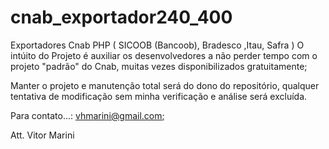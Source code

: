 # cnab_exportador240_400
Exportadores Cnab PHP ( SICOOB (Bancoob), Bradesco ,Itau, Safra )
O intúito do Projeto é auxiliar os desenvolvedores a não perder tempo com o projeto "padrão" do Cnab, muitas vezes disponibilizados gratuitamente;

Manter o projeto e manutenção total será do dono do repositório, qualquer tentativa de modificação sem minha verificação e análise será excluída.

Para contato...:
vhmarini@gmail.com;

Att. Vitor Marini
